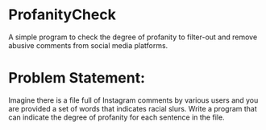 # ProfanityCheck
A simple program to check the degree of profanity to filter-out and remove abusive comments from social media platforms.

# Problem Statement:
Imagine there is a file full of Instagram comments by various users and you are provided a set of words that indicates racial slurs. Write a program that can indicate the degree of profanity for each sentence in the file.
